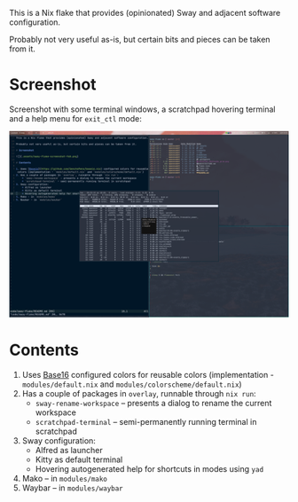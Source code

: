 This is a Nix flake that provides (opinionated) Sway and adjacent software configuration.

Probably not very useful as-is, but certain bits and pieces can be taken from it.

# Screenshot

Screenshot with some terminal windows, a scratchpad hovering terminal and a help menu for `exit_ctl` mode:

![](.assets/sway-flake-screenshot-fs8.png)

# Contents

1. Uses [Base16](https://github.com/SenchoPens/base16.nix) configured colors for reusable colors (implementation - `modules/default.nix` and `modules/colorscheme/default.nix`)
2. Has a couple of packages in `overlay`, runnable through `nix run`:
    * `sway-rename-workspace` – presents a dialog to rename the current workspace
    * `scratchpad-terminal` – semi-permanently running terminal in scratchpad
3. Sway configuration:
    * Alfred as launcher
    * Kitty as default terminal
    * Hovering autogenerated help for shortcuts in modes using `yad`
4. Mako – in `modules/mako`
5. Waybar – in `modules/waybar`
